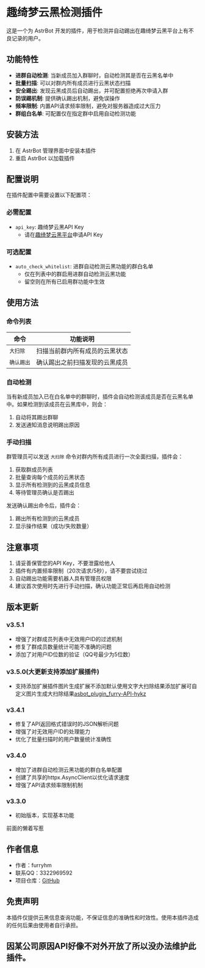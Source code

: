 # 趣绮梦云黑检测插件

这是一个为 AstrBot 开发的插件，用于检测并自动踢出在趣绮梦云黑平台上有不良记录的用户。

## 功能特性

- **进群自动检测**: 当新成员加入群聊时，自动检测其是否在云黑名单中
- **批量扫描**: 可以对群内所有成员进行云黑状态扫描
- **安全踢出**: 发现云黑成员后自动踢出，并可配置拒绝再次申请入群
- **防误踢机制**: 提供确认踢出机制，避免误操作
- **频率限制**: 内置API请求频率限制，避免对服务器造成过大压力
- **群组白名单**: 可配置仅在指定群中启用自动检测功能

## 安装方法

1. 在 AstrBot 管理界面中安装本插件
2. 重启 AstrBot 以加载插件

## 配置说明

在插件配置中需要设置以下配置项：

### 必需配置

- `api_key`: 趣绮梦云黑API Key
  - 请在[趣绮梦云黑平台](https://fz.qimeng.fun)申请API Key

### 可选配置

- `auto_check_whitelist`: 进群自动检测云黑功能的群白名单
  - 仅在列表中的群启用进群自动检测云黑功能
  - 留空则在所有已启用群功能中生效

## 使用方法

### 命令列表

| 命令 | 功能说明 |
|------|----------|
| `大扫除` | 扫描当前群内所有成员的云黑状态 |
| `确认踢出` | 确认踢出之前扫描发现的云黑成员 |

### 自动检测

当有新成员加入已在白名单中的群聊时，插件会自动检测该成员是否在云黑名单中。如果检测到该成员在云黑库中，则会：
1. 自动将其踢出群聊
2. 发送通知消息说明踢出原因

### 手动扫描

群管理员可以发送 `大扫除` 命令对群内所有成员进行一次全面扫描，插件会：
1. 获取群成员列表
2. 批量查询每个成员的云黑状态
3. 显示所有检测到的云黑成员信息
4. 等待管理员确认是否踢出

发送确认踢出命令后，插件会：
1. 踢出所有检测到的云黑成员
2. 显示操作结果（成功/失败数量）

## 注意事项

1. 请妥善保管您的API Key，不要泄露给他人
2. 插件有内置频率限制（20次请求/5秒），请不要尝试绕过
3. 自动踢出功能需要机器人具有管理员权限
4. 建议首次使用时先进行手动扫描，确认功能正常后再启用自动检测

## 版本更新

### v3.5.1
- 增强了对群成员列表中无效用户ID的过滤机制
- 修复了群成员数量统计可能不准确的问题
- 添加了对用户ID位数的验证（QQ号最少为5位数）

### v3.5.0(大更新支持添加扩展插件)
- 支持添加扩展插件图片生成扩展不添加默认使用文字大扫除结果添加扩展可自定义图片生成大扫除结果[asbot_plugin_furry-API-hykz](https://github.com/furryHM-mrz/asbot_plugin_furry-API-hykz)
### v3.4.1
- 修复了API返回格式错误时的JSON解析问题
- 增强了对无效用户ID的处理能力
- 优化了批量扫描时的用户数量统计准确性

### v3.4.0
- 增加了进群自动检测云黑功能的群白名单配置
- 创建了共享的httpx.AsyncClient以优化请求速度
- 增强了API请求频率限制机制

### v3.3.0
- 初始版本，实现基本功能

前面的懒着写惹

## 作者信息

- 作者：furryhm
- 联系QQ：3322969592
- 项目仓库：[GitHub](https://github.com/furryHM-mrz/asbot_plugin_furry-API-hy)

## 免责声明

本插件仅提供云黑信息查询功能，不保证信息的准确性和时效性。使用本插件造成的任何后果由使用者自行承担。

##  因某公司原因API好像不对外开放了所以没办法维护此插件。